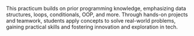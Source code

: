 This practicum builds on prior programming knowledge, emphasizing data structures, loops, conditionals, OOP, and more. Through hands-on projects and teamwork, students apply concepts to solve real-world problems, gaining practical skills and fostering innovation and exploration in tech.
